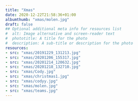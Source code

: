 ```yaml
---
title: "Xmas"
date: 2020-12-22T21:58:36+01:00
albumthumb: "xmas/molen.jpg"
draft: false
## Optional additional meta info for resources list
#  alt: Image alternative and screen-reader text
#  phototitle: A title for the photo
#  description: A sub-title or description for the photo
resources:
- src: "xmas/20191229_131213.jpg"
- src: "xmas/20201206_155317.jpg"
- src: "xmas/20201214_120632.jpg"
- src: "xmas/20201218_132710.jpg"
- src: "xmas/Cody.jpg"
- src: "xmas/christmas1.jpg"
- src: "xmas/codyy.jpg"
- src: "xmas/molen.jpg"
- src: "xmas/teams.jpg"
---
```

